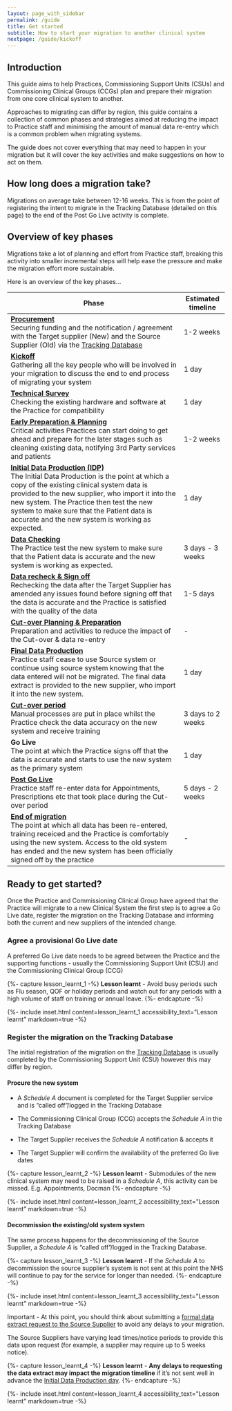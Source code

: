 ```yaml
---
layout: page_with_sidebar
permalink: /guide
title: Get started
subtitle: How to start your migration to another clinical system
nextpage: /guide/kickoff
---
```


## Introduction

This guide aims to help Practices, Commissioning Support Units (CSUs) and Commissioning Clinical Groups (CCGs) plan and prepare their migration from one core clinical system to another. 

Approaches to migrating can differ by region, this guide contains a collection of common phases and strategies aimed at reducing the impact to Practice staff and minimising the amount of manual data re-entry which is a common problem when migrating systems.

The guide does not cover everything that may need to happen in your migration but it will cover the key activities and make suggestions on how to act on them. 


## How long does a migration take?

Migrations on average take between 12-16 weeks. This is from the point of registering the intent to migrate in the Tracking Database (detailed on this page) to the end of the Post Go Live activity is complete.


## Overview of key phases

Migrations take a lot of planning and effort from Practice staff, breaking this activity into smaller incremental steps will help ease the pressure and make the migration effort more sustainable.

Here is an overview of the key phases...


| Phase                                                    | Estimated timeline |
|----------------------------------------------------------|--------------------|
| __[Procurement](#ready-to-get-started)__ <br>Securing funding and the notification / agreement with the Target supplier (New) and the Source Supplier (Old) via the [Tracking Database](#register-the-migration-on-the-tracking-database) | 1-2 weeks |
| __[Kickoff](/prm-practice-migration/guide/kickoff)__ <br>Gathering all the key people who will be involved in your migration to discuss the end to end process of migrating your system    | 1 day |
| __[Technical Survey](/prm-practice-migration/guide/technical-survey)__ <br>Checking the existing hardware and software at the Practice for compatibility | 1 day |
| __[Early Preparation & Planning](/prm-practice-migration/guide/early-prep-and-planning)__ <br>Critical activities Practices can start doing to get ahead and prepare for the later stages such as cleaning existing data, notifying 3rd Party services and patients | 1-2 weeks |
| __[Initial Data Production (IDP)](/prm-practice-migration/guide/initial-data-production)__ <br>The Initial Data Production is the point at which a copy of the existing clinical system data is provided to the new supplier, who import it into the new system. The Practice then test the new system to make sure that the Patient data is accurate and the new system is working as expected. | 1 day |
| __[Data Checking](/prm-practice-migration/guide/initial-data-production#data-checking)__ <br>The Practice test the new system to make sure that the Patient data is accurate and the new system is working as expected. | 3 days - 3 weeks |
| __[Data recheck & Sign off](/prm-practice-migration/guide/initial-data-production#data-checking)__ <br>Rechecking the data after the Target Supplier has amended any issues found before signing off that the data is accurate and the Practice is satisfied with the quality of the data | 1-5 days |
| __[Cut-over Planning & Preparation](/prm-practice-migration/guide/planning-for-cut-over)__ <br>Preparation and activities to reduce the impact of the Cut-over & data re-entry | - |
| __[Final Data Production](/prm-practice-migration/guide/cutover-and-go-live#final-data-production)__ <br> Practice staff cease to use Source system or continue using source system knowing that the data entered will not be migrated. The final data extract is provided to the new supplier, who import it into the new system.| 1 day |
| __[Cut-over period](/prm-practice-migration/guide/cutover-and-go-live)__ <br> Manual processes are put in place whilst the Practice check the data accuracy on the new system and receive training | 3 days to 2 weeks |
| __Go Live__ <br> The point at which the Practice signs off that the data is accurate and starts to use the new system as the primary system | 1 day |
| __[Post Go Live](/prm-practice-migration/guide/post-go-live)__ <br> Practice staff re-enter data for Appointments, Prescriptions etc that took place during the Cut-over period | 5 days - 2 weeks |
| __[End of migration](/prm-practice-migration/guide/wrap-up-your-migration)__ <br> The point at which all data has been re-entered, training receiced and the Practice is comfortably using the new system. Access to the old system has ended and the new system has been officially signed off by the practice| - |



## Ready to get started?

Once the Practice and Commissioning Clinical Group have agreed that the Practice will migrate to a new Clinical System the first step is to agree a Go Live date, register the migration on the Tracking Database and informing both the current and new suppliers of the intended change.


### Agree a provisional Go Live date

A preferred Go Live date needs to be agreed between the Practice and the supporting functions  - usually the Commissioning Support Unit (CSU) and the Commissioning Clinical Group (CCG)


{%- capture lesson_learnt_1 -%}
__Lesson learnt__ - Avoid busy periods such as Flu season, QOF or holiday periods and watch out for any periods with a high volume of staff on training or annual leave.
{%- endcapture -%}

{%- include inset.html content=lesson_learnt_1 accessibility_text="Lesson learnt" markdown=true -%}


### Register the migration on the Tracking Database

The initial registration of the migration on the [Tracking Database](https://digital.nhs.uk/services/tracking-database) is usually completed by the Commissioning Support Unit (CSU) however this may differ by region.


#### Procure the new system

* A _Schedule A_ document is completed for the Target Supplier service and is “called off”/logged in the Tracking Database

* The Commissioning Clinical Group (CCG) accepts the _Schedule A_ in the Tracking Database

* The Target Supplier receives the _Schedule A_ notification & accepts it

* The Target Supplier will confirm the availability of the preferred Go live dates


{%- capture lesson_learnt_2 -%}
__Lesson learnt__ - Submodules of the new clinical system may need to be raised in a _Schedule A_, this activity can be missed. E.g. Appointments, Docman
{%- endcapture -%}

{%- include inset.html content=lesson_learnt_2 accessibility_text="Lesson learnt" markdown=true -%}


#### Decommission the existing/old system system

The same process happens for the decommissioning of the Source Supplier, a _Schedule A_ is “called off”/logged in the Tracking Database.


{%- capture lesson_learnt_3 -%}
__Lesson learnt__ - If the _Schedule A_ to decommission the source supplier’s system is not sent at this point the NHS will continue to pay for the service for longer than needed.
{%- endcapture -%}

{%- include inset.html content=lesson_learnt_3 accessibility_text="Lesson learnt" markdown=true -%}

Important - At this point, you should think about submitting a [formal data extract request to the Source Supplier](/prm-practice-migration/guide/early-prep-and-planning#request-a-data-extract-from-your-existing-supplier) to avoid any delays to your migration.

The Source Suppliers have varying lead times/notice periods to provide this data upon request (for example, a supplier may require up to 5 weeks notice). 


{%- capture lesson_learnt_4 -%}
__Lesson learnt__ - __Any delays to requesting the data extract may impact the migration timeline__ if it’s not sent well in advance the [Initial Data Production day](/prm-practice-migration/guide/initial-data-production).
{%- endcapture -%}

{%- include inset.html content=lesson_learnt_4 accessibility_text="Lesson learnt" markdown=true -%}
